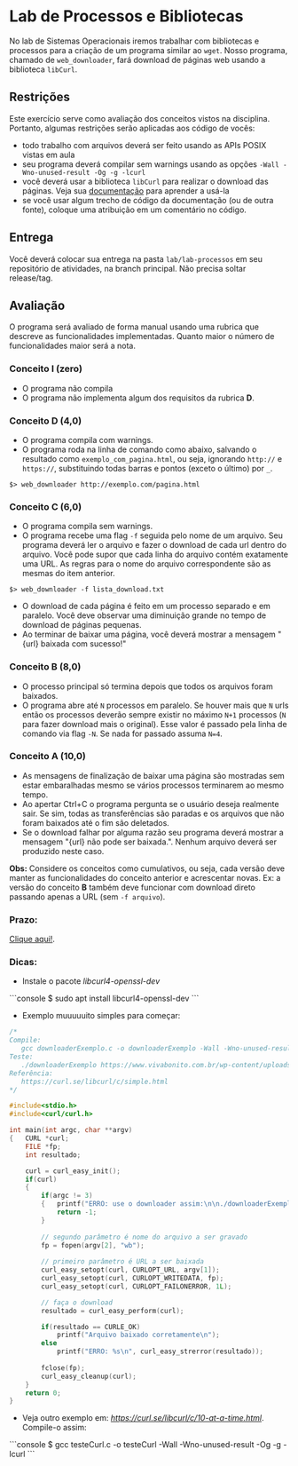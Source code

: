 # Lab de Processos e Bibliotecas

No lab de Sistemas Operacionais iremos trabalhar com bibliotecas e processos para a criação de um programa similar ao `wget`. Nosso programa, chamado de `web_downloader`, fará download de páginas web usando a biblioteca `libCurl`.

## Restrições

Este exercício serve como avaliação dos conceitos vistos na disciplina. Portanto, algumas restrições serão aplicadas aos código de vocês:

- todo trabalho com arquivos deverá ser feito usando as APIs POSIX vistas em aula
- seu programa deverá compilar sem warnings usando as opções `-Wall -Wno-unused-result -Og -g -lcurl`
- você deverá usar a biblioteca `libCurl` para realizar o download das páginas. Veja sua [documentação](https://curl.se/libcurl/c/libcurl-easy.html) para aprender a usá-la
- se você usar algum trecho de código da documentação (ou de outra fonte), coloque uma atribuição em um comentário no código.

## Entrega

Você deverá colocar sua entrega na pasta `lab/lab-processos` em seu repositório de atividades, na branch principal. Não precisa soltar release/tag.

## Avaliação

O programa será avaliado de forma manual usando uma rubrica que descreve as funcionalidades implementadas. Quanto maior o número de funcionalidades maior será a nota.

### Conceito **I (zero)**

- O programa não compila
- O programa não implementa algum dos requisitos da rubrica  **D**.

### Conceito **D (4,0)**

- O programa compila com warnings.
- O programa roda na linha de comando como abaixo, salvando o resultado como `exemplo_com_pagina.html`, ou seja, ignorando `http://` e `https://`, substituindo todas barras e pontos (exceto o último) por `_`.

`$> web_downloader http://exemplo.com/pagina.html`

### Conceito **C (6,0)**

- O programa compila sem warnings.
- O programa recebe uma flag `-f` seguida pelo nome de um arquivo. Seu programa deverá ler o arquivo e fazer o download de cada url dentro do arquivo. Você pode supor que cada linha do arquivo contém exatamente uma URL. As regras para o nome do arquivo correspondente são as mesmas do item anterior.

`$> web_downloader -f lista_download.txt`

- O download de cada página é feito em um processo separado e em paralelo. Você deve observar uma diminuição grande no tempo de download de páginas pequenas.
- Ao terminar de baixar uma página, você deverá mostrar a mensagem "{url} baixada com sucesso!"

### **Conceito B (8,0)**

- O processo principal só termina depois que todos os arquivos foram baixados.
- O programa abre até `N` processos em paralelo. Se houver mais que `N` urls então os processos deverão sempre existir no máximo `N+1` processos (`N` para fazer download mais o original). Esse valor é passado pela linha de comando via flag `-N`. Se nada for passado assuma `N=4`.

### Conceito **A (10,0)**

- As mensagens de finalização de baixar uma página são mostradas sem estar embaralhadas mesmo se vários processos terminarem ao mesmo tempo.
- Ao apertar Ctrl+C o programa pergunta se o usuário deseja realmente sair. Se sim, todas as transferências são paradas e os arquivos que não foram baixados até o fim são deletados.
- Se o download falhar por alguma razão seu programa deverá mostrar a mensagem "{url} não pode ser baixada.". Nenhum arquivo deverá ser produzido neste caso.

**Obs:** Considere os conceitos como cumulativos, ou seja, cada versão deve manter as funcionalidades do conceito anterior e acrescentar novas. Ex: a versão do conceito **B** também deve funcionar com download direto passando apenas a URL (sem `-f arquivo`).

### Prazo:

[Clique aqui!](../../sobre).

### Dicas:

- Instale o pacote *libcurl4-openssl-dev* 

<div class="termy">
```console
$ sudo apt install libcurl4-openssl-dev
```
</div>

- Exemplo muuuuuito simples para começar:
```c
/*
Compile:
   gcc downloaderExemplo.c -o downloaderExemplo -Wall -Wno-unused-result -Og -g -lcurl
Teste:
   ./downloaderExemplo https://www.vivabonito.com.br/wp-content/uploads/2022/01/Gruta-do-Mimoso-5.jpg mimoso.jpg
Referência:
   https://curl.se/libcurl/c/simple.html
*/

#include<stdio.h>
#include<curl/curl.h>

int main(int argc, char **argv)
{   CURL *curl;
    FILE *fp;
    int resultado;

    curl = curl_easy_init();
    if(curl)
    {   
        if(argc != 3)
        {   printf("ERRO: use o downloader assim:\n\n./downloaderExemplo  URL  NOME_ARQUIVO_LOCAL\n");
            return -1;
        }
        
        // segundo parâmetro é nome do arquivo a ser gravado
        fp = fopen(argv[2], "wb");
        
        // primeiro parâmetro é URL a ser baixada
        curl_easy_setopt(curl, CURLOPT_URL, argv[1]);
        curl_easy_setopt(curl, CURLOPT_WRITEDATA, fp);
        curl_easy_setopt(curl, CURLOPT_FAILONERROR, 1L);

        // faça o download
        resultado = curl_easy_perform(curl);

        if(resultado == CURLE_OK)
            printf("Arquivo baixado corretamente\n");
        else
            printf("ERRO: %s\n", curl_easy_strerror(resultado));
        
        fclose(fp);
        curl_easy_cleanup(curl);
    }
    return 0;
}
```

- Veja outro exemplo em: *https://curl.se/libcurl/c/10-at-a-time.html*. Compile-o assim:

<div class="termy">
```console
$ gcc testeCurl.c -o testeCurl -Wall -Wno-unused-result -Og -g -lcurl
```
</div>



